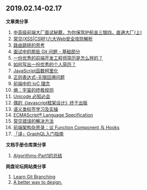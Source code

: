 ## 2019.02.14-02.17

**文章类分享**

1. [中高级前端大厂面试秘籍，为你保驾护航金三银四，直通大厂(上)](https://juejin.im/post/5c64d15d6fb9a049d37f9c20#heading-29)
2. [常见(XSS|CSRF)六大Web安全攻防解析](https://mp.weixin.qq.com/s/ua6eZZqOj6Bdyy9zSSSHIw)
3. [路由跳转的思考](http://awhisper.github.io/2016/06/12/%E8%B7%AF%E7%94%B1%E8%B7%B3%E8%BD%AC%E7%9A%84%E6%80%9D%E8%80%83/)
4. [面试中的那些 Git 问题 - 基础部分](https://juejin.im/post/59ecb3976fb9a0452724bde0)
5. [一份优秀的前端开发工程师简历是怎么样的？](https://www.zhihu.com/question/23150301)
6. [如何写出一份优秀的个人简历？](https://www.zhihu.com/question/307936450/answer/576624345)
7. [JavaScript函数柯里化](https://zhuanlan.zhihu.com/p/31271179)
8. [正则表达式-无限回溯问题](https://zh.javascript.info/regexp-infinite-backtracking-problem)
9. [前端中的 IoC 理念](https://zhuanlan.zhihu.com/p/53832991)
10. [熵：宇宙的终极规则](http://survivor.ruanyifeng.com/future/entropy.html)
11. [Unicode 必知必会](https://juejin.im/entry/5c666a0af265da2dce1f2e09)
12. [偶的《javascript框架设计》终于出版](https://www.cnblogs.com/rubylouvre/p/3658441.html)
13. [语义类标签学习及实操](https://www.unclay.com/2019/01/31/semantic-tagging)
14. [ECMAScript® Language Specification](https://www.ecma-international.org/ecma-262/5.1/#sec-15.12.3)
15. [常见错误的解决方法](https://css-tricks.com/the-smart-ways-to-correct-mistakes-in-git/git )
16. [前端架构杂思录：议 Function Component 与 Hooks](http://taobaofed.org/blog/2018/11/27/hooks-and-function-component/)
17. [「译」GraphQL入门指南](https://mp.weixin.qq.com/s/oQ4aT1gmQsbwt8K6U3XlBQ)


**文档手册仓库类分享**

1. [Algorithms-Part1的总结](https://github.com/jiangchenguang/blog/issues/6)

**网盘论坛网站类分享**

1. [Learn Git Branching](https://learngitbranching.js.org/)
2. [A better way to design.](https://www.figma.com/)
